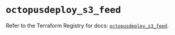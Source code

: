 # `octopusdeploy_s3_feed`

Refer to the Terraform Registry for docs: [`octopusdeploy_s3_feed`](https://registry.terraform.io/providers/octopusdeploylabs/octopusdeploy/0.43.2/docs/resources/s3_feed).
